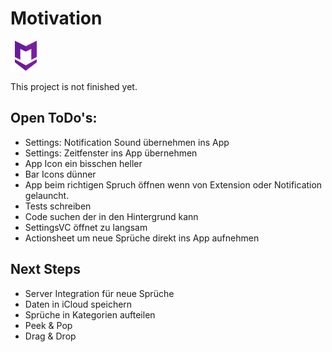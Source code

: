# Motivation

![alt text](https://github.com/adam-p/markdown-here/raw/master/src/common/images/icon48.png "Screenshot")

This project is not finished yet.

## Open ToDo's:
- Settings: Notification Sound übernehmen ins App
- Settings: Zeitfenster ins App übernehmen
- App Icon ein bisschen heller
- Bar Icons dünner
- App beim richtigen Spruch öffnen wenn von Extension oder Notification gelauncht.
- Tests schreiben
- Code suchen der in den Hintergrund kann
- SettingsVC öffnet zu langsam
- Actionsheet um neue Sprüche direkt ins App aufnehmen


## Next Steps
- Server Integration für neue Sprüche
- Daten in iCloud speichern
- Sprüche in Kategorien aufteilen
- Peek & Pop
- Drag & Drop